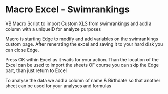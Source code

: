 # Macro Excel - Swimrankings
VB Macro Script to import Custom XLS from swimrankings and add a column with a uniqueID for analyze purposes

Macro is starting Edge to modify and add variables on the swimrankings custom page.
After renerating the excel and saving it to your hard disk you can close Edge.

Press OK within Excel as it waits for your action. Than the location of the Excel can be used to import the sheets
OF course you can skip the Edge part, than just return to Excel

To analyse the data we add a column of name & Birthdate so that another sheet can be used for your analyses and formulas
